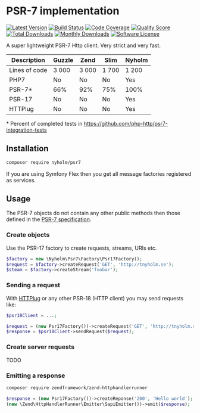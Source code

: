 # PSR-7 implementation

[![Latest Version](https://img.shields.io/github/release/Nyholm/psr7.svg?style=flat-square)](https://github.com/Nyholm/psr7/releases)
[![Build Status](https://img.shields.io/travis/Nyholm/psr7/master.svg?style=flat-square)](https://travis-ci.org/Nyholm/psr7)
[![Code Coverage](https://img.shields.io/scrutinizer/coverage/g/Nyholm/psr7.svg?style=flat-square)](https://scrutinizer-ci.com/g/Nyholm/psr7)
[![Quality Score](https://img.shields.io/scrutinizer/g/Nyholm/psr7.svg?style=flat-square)](https://scrutinizer-ci.com/g/Nyholm/psr7)
[![Total Downloads](https://poser.pugx.org/nyholm/psr7/downloads)](https://packagist.org/packages/nyholm/psr7)
[![Monthly Downloads](https://poser.pugx.org/nyholm/psr7/d/monthly.png)](https://packagist.org/packages/nyholm/psr7)
[![Software License](https://img.shields.io/badge/license-MIT-brightgreen.svg?style=flat-square)](LICENSE)


A super lightweight PSR-7 Http client. Very strict and very fast.

| Description | Guzzle | Zend | Slim | Nyholm |
| ---- | ------ | ---- | ---- | ------ |
| Lines of code | 3 000 | 3 000 | 1 700 | 1 200 |
| PHP7 | No | No | No | Yes |
| PSR-7* | 66% | 92% | 75% | 100% |
| PSR-17 | No | No | No | Yes |
| HTTPlug | No | No | No | Yes |

\* Percent of completed tests in https://github.com/php-http/psr7-integration-tests

## Installation

```bash
composer require nyholm/psr7
```

If you are using Symfony Flex then you get all message factories registered as services. 

## Usage

The PSR-7 objects do not contain any other public methods then those defined in
the [PSR-7 specification](https://www.php-fig.org/psr/psr-7/). 

### Create objects

Use the PSR-17 factory to create requests, streams, URIs etc.  

```php
$factory = new \Nyholm\Psr7\Factory\Psr17Factory();
$request = $factory->createRequest('GET', 'http://tnyholm.se');
$steam = $factory->createStream('foobar');
```

### Sending a request

With [HTTPlug](http://httplug.io/) or any other PSR-18 (HTTP client) you may send requests like: 

```php
$psr18Client = ...;

$request = (new Psr17Factory())->createRequest('GET', 'http://tnyholm.se');
$response = $psr18Client->sendRequest($request);
```

### Create server requests

TODO 


### Emitting a response

```bash
composer require zendframework/zend-httphandlerrunner
```

```php
$response = (new Psr17Factory())->createReponse('200', 'Hello world');
(new \Zend\HttpHandlerRunner\Emitter\SapiEmitter())->emit($response);
```
